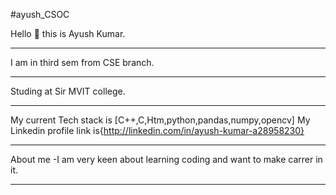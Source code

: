 #ayush_CSOC




Hello 👐 this is Ayush Kumar.
***************************************************
I am in third sem from CSE branch.
****************************************************
Studing at Sir MVIT college.
*****************************************************
My current Tech stack is [C++,C,Htm,python,pandas,numpy,opencv]
My Linkedin profile link is{http://linkedin.com/in/ayush-kumar-a28958230}
***********************************************************************************

About me -I am very keen about learning coding and want to make carrer in it.

********************************************************************************************

